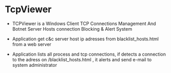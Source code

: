 
# TcpViewer

- TCPViewer is a Windows Client TCP Connections Management And Botnet Server Hosts connection Blocking & Alert System

- Application get c&c server host ip adresses from blacklist_hosts.html from a web server
- Application lists all process and tcp connections, if detects a connection to the adress on /blacklist_hosts.html , it alerts and send e-mail to system administrator

<p align="center">

 
</p>
